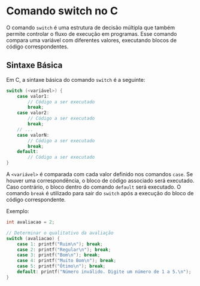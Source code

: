 # Comando switch no C

O comando `switch` é uma estrutura de decisão múltipla que também permite controlar o fluxo de execução em programas. Esse comando compara uma variável com diferentes valores, executando blocos de código correspondentes.

## Sintaxe Básica

Em C, a sintaxe básica do comando `switch` é a seguinte:

```c
switch (<variável>) {
    case valor1:
        // Código a ser executado
        break;
    case valor2:
        // Código a ser executado
        break;
    // ...
    case valorN:
        // Código a ser executado
        break;
    default:
        // Código a ser executado
}
```

A `<variável>` é comparada com cada valor definido nos comandos `case`. Se houver uma correspondência, o bloco de código associado será executado. Caso contrário, o bloco dentro do comando `default` será executado. O comando `break` é utilizado para sair do `switch` após a execução do bloco de código correspondente.

Exemplo:

```c
int avaliacao = 2;

// Determinar o qualitativo da avaliação
switch (avaliacao) {
    case 1: printf("Ruim\n"); break;
    case 2: printf("Regular\n"); break;
    case 3: printf("Bom\n"); break;
    case 4: printf("Muito Bom\n"); break;
    case 5: printf("Ótimo\n"); break;
    default: printf("Número inválido. Digite um número de 1 a 5.\n");
}
```
